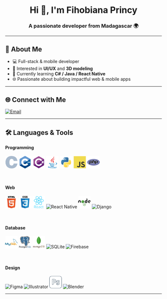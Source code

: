 <h1 align="center">Hi 👋, I'm Fihobiana Princy</h1>
<h3 align="center">A passionate developer from Madagascar 🌍</h3>

---

## 🚀 About Me
- 💻 Full-stack & mobile developer  
- 🎨 Interested in **UI/UX** and **3D modeling**  
- 🌱 Currently learning **C# / Java / React Native**  
- 🌐 Passionate about building impactful web & mobile apps  

---

## 🌐 Connect with Me
<p align="left">
  <a href="fihobianaprincys@gmail.com" target="Email de Princy">
    <img src="https://img.shields.io/badge/Email-red?logo=gmail&logoColor=white" alt="Email"/>
  </a>
</p>

---

## 🛠️ Languages & Tools
  <!-- Programming -->
  <h4>Programming</h4>
  <p align="left">
  <img src="https://raw.githubusercontent.com/devicons/devicon/master/icons/c/c-original.svg" width="40" height="40" alt="C"/>
  <img src="https://raw.githubusercontent.com/devicons/devicon/master/icons/cplusplus/cplusplus-original.svg" width="40" height="40" alt="C++"/>
  <img src="https://raw.githubusercontent.com/devicons/devicon/master/icons/csharp/csharp-original.svg" width="40" height="40" alt="C#"/>
  <img src="https://raw.githubusercontent.com/devicons/devicon/master/icons/java/java-original.svg" width="40" height="40" alt="Java"/>
  <img src="https://raw.githubusercontent.com/devicons/devicon/master/icons/python/python-original.svg" width="40" height="40" alt="Python"/>
  <img src="https://raw.githubusercontent.com/devicons/devicon/master/icons/javascript/javascript-original.svg" width="40" height="40" alt="JavaScript"/>
  <img src="https://raw.githubusercontent.com/devicons/devicon/master/icons/php/php-original.svg" width="40" height="40" alt="PHP"/>
  </p>

  <br/>
  <!-- Web -->
  <h4>Web</h4>
  <p align="left">
  <img src="https://raw.githubusercontent.com/devicons/devicon/master/icons/html5/html5-original-wordmark.svg" width="40" height="40" alt="HTML"/>
  <img src="https://raw.githubusercontent.com/devicons/devicon/master/icons/css3/css3-original-wordmark.svg" width="40" height="40" alt="CSS"/>
  <img src="https://raw.githubusercontent.com/devicons/devicon/master/icons/react/react-original-wordmark.svg" width="40" height="40" alt="React"/>
  <img src="https://reactnative.dev/img/header_logo.svg" width="40" height="40" alt="React Native"/>
  <img src="https://raw.githubusercontent.com/devicons/devicon/master/icons/nodejs/nodejs-original-wordmark.svg" width="40" height="40" alt="Node.js"/>
  <img src="https://cdn.worldvectorlogo.com/logos/django.svg" width="40" height="40" alt="Django"/>
  </p>

  <br/>
  <!-- Databases -->
  <h4>Database</h4>
  <p align="left">
  <img src="https://raw.githubusercontent.com/devicons/devicon/master/icons/mysql/mysql-original-wordmark.svg" width="40" height="40" alt="MySQL"/>
  <img src="https://raw.githubusercontent.com/devicons/devicon/master/icons/postgresql/postgresql-original-wordmark.svg" width="40" height="40" alt="PostgreSQL"/>
  <img src="https://raw.githubusercontent.com/devicons/devicon/master/icons/mongodb/mongodb-original-wordmark.svg" width="40" height="40" alt="MongoDB"/>
  <img src="https://www.vectorlogo.zone/logos/sqlite/sqlite-icon.svg" width="40" height="40" alt="SQLite"/>
  <img src="https://www.vectorlogo.zone/logos/firebase/firebase-icon.svg" width="40" height="40" alt="Firebase"/>
  </p>

  <br/>
  <!-- Design -->
  <h4>Design</h4>
  <p align="left">
  <img src="https://www.vectorlogo.zone/logos/figma/figma-icon.svg" width="40" height="40" alt="Figma"/>
  <img src="https://www.vectorlogo.zone/logos/adobe_illustrator/adobe_illustrator-icon.svg" width="40" height="40" alt="Illustrator"/>
  <img src="https://raw.githubusercontent.com/devicons/devicon/master/icons/photoshop/photoshop-line.svg" width="40" height="40" alt="Photoshop"/>
  <img src="https://download.blender.org/branding/community/blender_community_badge_white.svg" width="40" height="40" alt="Blender"/>
  </p>

---
